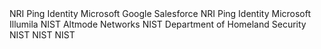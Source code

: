 <reference anchor="OpenID" target="http://openid.net/specs/openid-connect-core-1_0.html">
  <front>
    <title>OpenID Connect Core 1.0 incorporating errata set 1</title>
    <author fullname="Nat Sakimura">
      <organization>NRI</organization>
    </author>
    <author fullname="John Bradley">
      <organization>Ping Identity</organization>
    </author>
    <author fullname="Mike Jones">
      <organization>Microsoft</organization>
    </author>
    <author fullname="Breno de Medeiros">
      <organization>Google</organization>
    </author>
    <author fullname="Chuck Mortimore">
      <organization>Salesforce</organization>
    </author>
   <date day="8" month="Nov" year="2014"/>
  </front>
</reference>

<reference anchor="OpenID-Discovery" target="https://openid.net/specs/openid-connect-discovery-1_0.html">
  <front>
    <title>OpenID Connect Discovery 1.0 incorporating errata set 1</title>
    <author fullname="Nat Sakimura">
      <organization>NRI</organization>
    </author>
    <author fullname="John Bradley">
      <organization>Ping Identity</organization>
    </author>
    <author fullname="Mike Jones">
      <organization>Microsoft</organization>
    </author>
    <author fullname="Edmund Jay">
      <organization> Illumila </organization>
    </author>
   <date day="8" month="Nov" year="2014"/>
  </front>
</reference>

<reference anchor="NIST-SP-800-63a" target="https://doi.org/10.6028/NIST.SP.800-63a">
  <front>
    <title>NIST Special Publication 800-63A, Digital Identity Guidelines, Enrollment and Identity Proofing Requirements</title>
    <author fullname="Paul A. Grassi">
      <organization>NIST</organization>
    </author>
    <author fullname="James L. Fentony">
      <organization>Altmode Networks</organization>
    </author>
    <author fullname="Naomi B. Lefkovitz">
      <organization>NIST</organization>
    </author>
    <author fullname="Jamie M. Danker">
      <organization>Department of Homeland Security</organization>
    </author>
    <author fullname="Yee-Yin Choong">
      <organization>NIST</organization>
    </author>
    <author fullname="Kristen K. Greene">
      <organization>NIST</organization>
    </author>
    <author fullname="Mary F. Theofanos">
      <organization>NIST</organization>
    </author>
   <date month="June" year="2017"/>
  </front>
</reference>

<reference anchor="eIDAS" target="https://eur-lex.europa.eu/legal-content/EN/TXT/HTML/?uri=CELEX:32014R0910">
  <front>
    <title>REGULATION (EU) No 910/2014 OF THE EUROPEAN PARLIAMENT AND OF THE COUNCIL on electronic identification and trust services for electronic transactions in the internal market and repealing Directive 1999/93/EC</title>
   <date day="23" month="July" year="2014"/>
  </front>
</reference>